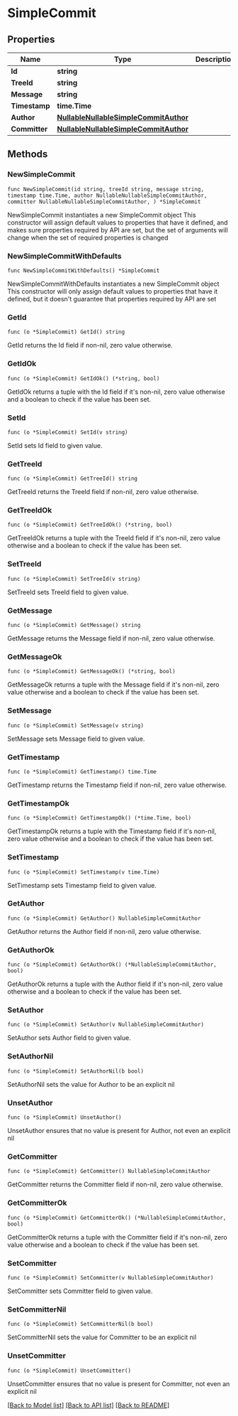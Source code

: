 # SimpleCommit

## Properties

Name | Type | Description | Notes
------------ | ------------- | ------------- | -------------
**Id** | **string** |  | 
**TreeId** | **string** |  | 
**Message** | **string** |  | 
**Timestamp** | **time.Time** |  | 
**Author** | [**NullableNullableSimpleCommitAuthor**](NullableSimpleCommitAuthor.md) |  | 
**Committer** | [**NullableNullableSimpleCommitAuthor**](NullableSimpleCommitAuthor.md) |  | 

## Methods

### NewSimpleCommit

`func NewSimpleCommit(id string, treeId string, message string, timestamp time.Time, author NullableNullableSimpleCommitAuthor, committer NullableNullableSimpleCommitAuthor, ) *SimpleCommit`

NewSimpleCommit instantiates a new SimpleCommit object
This constructor will assign default values to properties that have it defined,
and makes sure properties required by API are set, but the set of arguments
will change when the set of required properties is changed

### NewSimpleCommitWithDefaults

`func NewSimpleCommitWithDefaults() *SimpleCommit`

NewSimpleCommitWithDefaults instantiates a new SimpleCommit object
This constructor will only assign default values to properties that have it defined,
but it doesn't guarantee that properties required by API are set

### GetId

`func (o *SimpleCommit) GetId() string`

GetId returns the Id field if non-nil, zero value otherwise.

### GetIdOk

`func (o *SimpleCommit) GetIdOk() (*string, bool)`

GetIdOk returns a tuple with the Id field if it's non-nil, zero value otherwise
and a boolean to check if the value has been set.

### SetId

`func (o *SimpleCommit) SetId(v string)`

SetId sets Id field to given value.


### GetTreeId

`func (o *SimpleCommit) GetTreeId() string`

GetTreeId returns the TreeId field if non-nil, zero value otherwise.

### GetTreeIdOk

`func (o *SimpleCommit) GetTreeIdOk() (*string, bool)`

GetTreeIdOk returns a tuple with the TreeId field if it's non-nil, zero value otherwise
and a boolean to check if the value has been set.

### SetTreeId

`func (o *SimpleCommit) SetTreeId(v string)`

SetTreeId sets TreeId field to given value.


### GetMessage

`func (o *SimpleCommit) GetMessage() string`

GetMessage returns the Message field if non-nil, zero value otherwise.

### GetMessageOk

`func (o *SimpleCommit) GetMessageOk() (*string, bool)`

GetMessageOk returns a tuple with the Message field if it's non-nil, zero value otherwise
and a boolean to check if the value has been set.

### SetMessage

`func (o *SimpleCommit) SetMessage(v string)`

SetMessage sets Message field to given value.


### GetTimestamp

`func (o *SimpleCommit) GetTimestamp() time.Time`

GetTimestamp returns the Timestamp field if non-nil, zero value otherwise.

### GetTimestampOk

`func (o *SimpleCommit) GetTimestampOk() (*time.Time, bool)`

GetTimestampOk returns a tuple with the Timestamp field if it's non-nil, zero value otherwise
and a boolean to check if the value has been set.

### SetTimestamp

`func (o *SimpleCommit) SetTimestamp(v time.Time)`

SetTimestamp sets Timestamp field to given value.


### GetAuthor

`func (o *SimpleCommit) GetAuthor() NullableSimpleCommitAuthor`

GetAuthor returns the Author field if non-nil, zero value otherwise.

### GetAuthorOk

`func (o *SimpleCommit) GetAuthorOk() (*NullableSimpleCommitAuthor, bool)`

GetAuthorOk returns a tuple with the Author field if it's non-nil, zero value otherwise
and a boolean to check if the value has been set.

### SetAuthor

`func (o *SimpleCommit) SetAuthor(v NullableSimpleCommitAuthor)`

SetAuthor sets Author field to given value.


### SetAuthorNil

`func (o *SimpleCommit) SetAuthorNil(b bool)`

 SetAuthorNil sets the value for Author to be an explicit nil

### UnsetAuthor
`func (o *SimpleCommit) UnsetAuthor()`

UnsetAuthor ensures that no value is present for Author, not even an explicit nil
### GetCommitter

`func (o *SimpleCommit) GetCommitter() NullableSimpleCommitAuthor`

GetCommitter returns the Committer field if non-nil, zero value otherwise.

### GetCommitterOk

`func (o *SimpleCommit) GetCommitterOk() (*NullableSimpleCommitAuthor, bool)`

GetCommitterOk returns a tuple with the Committer field if it's non-nil, zero value otherwise
and a boolean to check if the value has been set.

### SetCommitter

`func (o *SimpleCommit) SetCommitter(v NullableSimpleCommitAuthor)`

SetCommitter sets Committer field to given value.


### SetCommitterNil

`func (o *SimpleCommit) SetCommitterNil(b bool)`

 SetCommitterNil sets the value for Committer to be an explicit nil

### UnsetCommitter
`func (o *SimpleCommit) UnsetCommitter()`

UnsetCommitter ensures that no value is present for Committer, not even an explicit nil

[[Back to Model list]](../README.md#documentation-for-models) [[Back to API list]](../README.md#documentation-for-api-endpoints) [[Back to README]](../README.md)


